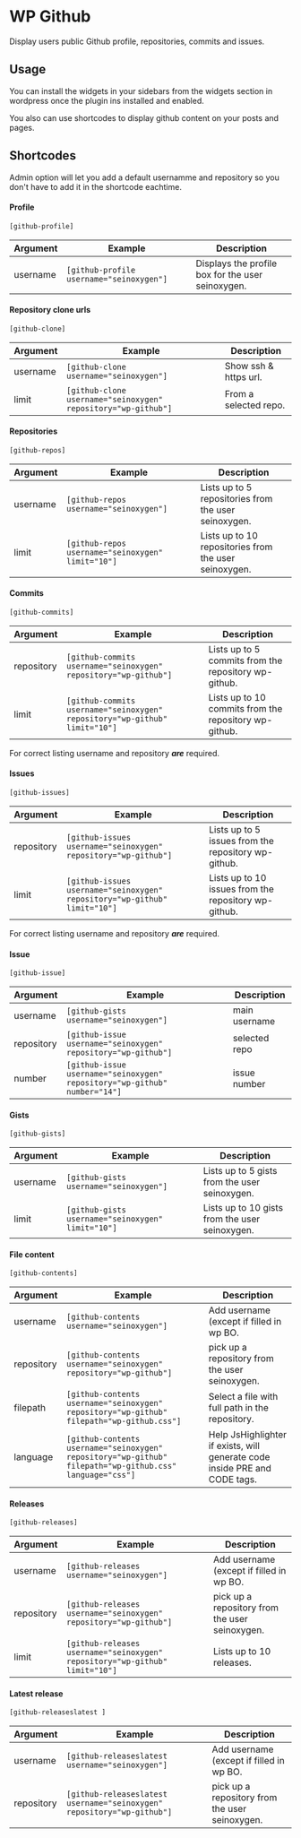 WP Github
=========

Display users public Github profile, repositories, commits and issues.

## Usage

You can install the widgets in your sidebars from the widgets section in wordpress once the plugin ins installed and enabled.

You also can use shortcodes to display github content on your posts and pages.

## Shortcodes

Admin option will let you add a default usernamme and repository so you don't have to add it in the shortcode eachtime.

#### Profile
```html
[github-profile]
```
Argument | Example | Description
--- | --- | ---
username | `[github-profile username="seinoxygen"]` | Displays the profile box for the user seinoxygen.

#### Repository clone urls
```html
[github-clone]
```
Argument | Example | Description
--- | --- | ---
username | `[github-clone username="seinoxygen"]` | Show ssh & https url.
limit | `[github-clone username="seinoxygen" repository="wp-github"]` | From a selected repo.

#### Repositories
```html
[github-repos]
```
Argument | Example | Description
--- | --- | ---
username | `[github-repos username="seinoxygen"]` | Lists up to 5 repositories from the user seinoxygen.
limit | `[github-repos username="seinoxygen" limit="10"]` | Lists up to 10 repositories from the user seinoxygen.

#### Commits
```html
[github-commits]
```
Argument | Example | Description
--- | --- | ---
repository | `[github-commits username="seinoxygen" repository="wp-github"]` | Lists up to 5 commits from the repository wp-github.
limit | `[github-commits username="seinoxygen" repository="wp-github" limit="10"]` | Lists up to 10 commits from the repository wp-github.

For correct listing username and repository **_are_** required.

#### Issues
```html
[github-issues]
```
Argument | Example | Description
--- | --- | ---
repository | `[github-issues username="seinoxygen" repository="wp-github"]` | Lists up to 5 issues from the repository wp-github.
limit | `[github-issues username="seinoxygen" repository="wp-github" limit="10"]` | Lists up to 10 issues from the repository wp-github.

For correct listing username and repository **_are_** required.

#### Issue
```html
[github-issue]
```
Argument | Example | Description
--- | --- | ---
username | `[github-gists username="seinoxygen"]` | main username
repository | `[github-issue username="seinoxygen" repository="wp-github"]` | selected repo
number | `[github-issue username="seinoxygen" repository="wp-github" number="14"]` | issue number



#### Gists
```html
[github-gists]
```
Argument | Example | Description
--- | --- | ---
username | `[github-gists username="seinoxygen"]` | Lists up to 5 gists from the user seinoxygen.
limit | `[github-gists username="seinoxygen" limit="10"]` | Lists up to 10 gists from the user seinoxygen.

#### File content
```html
[github-contents]
```
Argument | Example | Description
--- | --- | ---
username | `[github-contents username="seinoxygen"]` |Add username (except if filled in wp BO.
repository | `[github-contents username="seinoxygen" repository="wp-github"]` | pick up a repository from the user seinoxygen.
filepath | `[github-contents username="seinoxygen" repository="wp-github" filepath="wp-github.css"]` | Select a file with full path in the repository.
language | `[github-contents username="seinoxygen" repository="wp-github" filepath="wp-github.css" language="css"]` | Help JsHighlighter if exists, will generate code inside PRE and CODE tags.

#### Releases
```html
[github-releases]
```
Argument | Example | Description
--- | --- | ---
username | `[github-releases username="seinoxygen"]` |Add username (except if filled in wp BO.
repository | `[github-releases username="seinoxygen" repository="wp-github"]` | pick up a repository from the user seinoxygen.
limit | `[github-releases username="seinoxygen" repository="wp-github" limit="10"]` | Lists up to 10 releases.
 
#### Latest release
 ```html
 [github-releaseslatest ]
 ```
 Argument | Example | Description
 --- | --- | ---
 username | `[github-releaseslatest username="seinoxygen"]` |Add username (except if filled in wp BO.
 repository | `[github-releaseslatest username="seinoxygen" repository="wp-github"]` | pick up a repository from the user seinoxygen.

